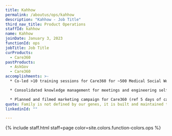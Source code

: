 ```yaml
---
title: Kahhow
permalink: /aboutus/ops/kahhow
description: "Kahhow - Job Title"
third_nav_title: Product Operations
staffId: kahhow
name: Kahhow
joinDate: January 3, 2023
functionId: ops
jobTitle: Job Title
curProducts:
  - Care360
pastProducts:
  - AskGov
  - Care360
accomplishments: >-
  * Co-led >10 training sessions for Care360 for ~500 Medical Social Workers

  * Consolidated knowledge management for meetings and engineering self-serviceability under @Care360 meeting notes; actively scribe and consolidate links

  * Planned and filmed marketing campaign for Care360 (ref 5 days of care360). Cumulatively >100 views 
quote: Family is not defined by our genes, it is built and maintained through love.
linkedinId: ""

---
```


{% include staff.html staff=page color=site.colors.function-colors.ops %}
